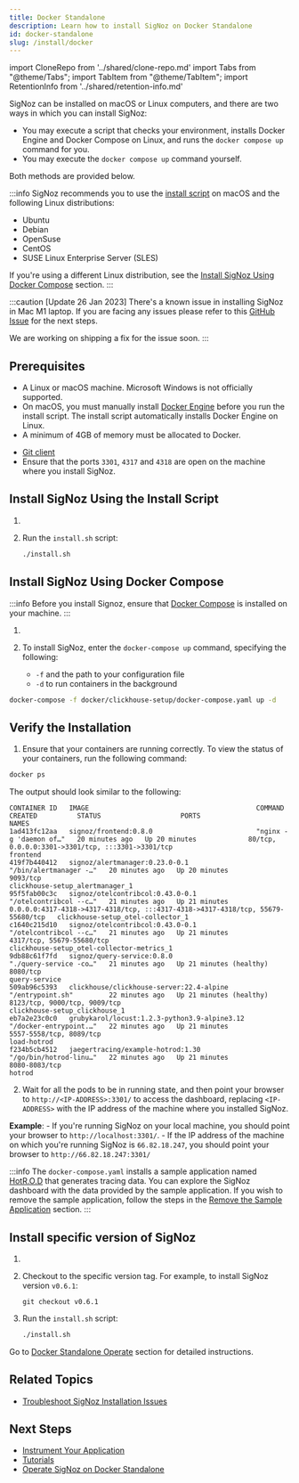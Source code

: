 ```yaml
---
title: Docker Standalone
description: Learn how to install SigNoz on Docker Standalone
id: docker-standalone
slug: /install/docker
---
```


import CloneRepo from '../shared/clone-repo.md'
import Tabs from "@theme/Tabs";
import TabItem from "@theme/TabItem";
import RetentionInfo from '../shared/retention-info.md'

SigNoz can be installed on macOS or Linux computers, and there are two ways in which you can install SigNoz:

 - You may execute a script that checks your environment, installs Docker Engine and Docker Compose on Linux, and runs the `docker compose up` command for you. 
 - You may execute the `docker compose up` command yourself.

Both methods are provided below.

:::info
SigNoz recommends you to use the [install script](#install-signoz-using-the-install-script) on macOS and the following Linux distributions:
  - Ubuntu
  - Debian
  - OpenSuse
  - CentOS
  - SUSE Linux Enterprise Server (SLES)

If you're using a different Linux distribution, see the [Install SigNoz Using Docker Compose](#install-signoz-using-docker-compose) section.
:::

:::caution
[Update 26 Jan 2023] There's a known issue in installing SigNoz in Mac M1 laptop. If you are facing any issues please refer to this [GitHub Issue](https://github.com/SigNoz/signoz/issues/2126) for the next steps.

We are working on shipping a fix for the issue soon.
:::

## Prerequisites

- A Linux or macOS machine. Microsoft Windows is not officially supported.
- On macOS, you must manually install [Docker Engine](https://docs.docker.com/engine/install/)
before you run the install script. The install script automatically installs Docker Engine on Linux.
- A minimum of 4GB of memory must be allocated to Docker.
<!-- Existing documentation is somehow unclear. Are there different memory requirements based on the operating system? -->
- [Git client](https://desktop.github.com/)
- Ensure that the ports `3301`, `4317` and `4318` are open on the machine where you install SigNoz.


## Install SigNoz Using the Install Script

1. <CloneRepo />

2. Run the `install.sh` script:
   ```bash
   ./install.sh
   ```

## Install SigNoz Using Docker Compose

:::info
Before you install Signoz, ensure that [Docker Compose](https://docs.docker.com/compose/install/) is installed on your machine.
:::

1. <CloneRepo />

2. To install SigNoz, enter the `docker-compose up` command, specifying the following:
    - `-f` and the path to your configuration file
    - `-d` to run containers in the background

  ```bash
  docker-compose -f docker/clickhouse-setup/docker-compose.yaml up -d
  ```

## Verify the Installation

1. Ensure that your containers are running correctly. To view the status of your containers, run the following command:

```bash
docker ps
```
  The output should look similar to the following:

```output
CONTAINER ID   IMAGE                                          COMMAND                  CREATED          STATUS                    PORTS                                                                            NAMES
1ad413fc12aa   signoz/frontend:0.8.0                          "nginx -g 'daemon of…"   20 minutes ago   Up 20 minutes             80/tcp, 0.0.0.0:3301->3301/tcp, :::3301->3301/tcp                                frontend
419f7b440412   signoz/alertmanager:0.23.0-0.1                 "/bin/alertmanager -…"   20 minutes ago   Up 20 minutes             9093/tcp                                                                         clickhouse-setup_alertmanager_1
95f5fab00c3c   signoz/otelcontribcol:0.43.0-0.1               "/otelcontribcol --c…"   21 minutes ago   Up 21 minutes             0.0.0.0:4317-4318->4317-4318/tcp, :::4317-4318->4317-4318/tcp, 55679-55680/tcp   clickhouse-setup_otel-collector_1
c1640c215d10   signoz/otelcontribcol:0.43.0-0.1               "/otelcontribcol --c…"   21 minutes ago   Up 21 minutes             4317/tcp, 55679-55680/tcp                                                        clickhouse-setup_otel-collector-metrics_1
9db88c61f7fd   signoz/query-service:0.8.0                     "./query-service -co…"   21 minutes ago   Up 21 minutes (healthy)   8080/tcp                                                                         query-service
509ab96c5393   clickhouse/clickhouse-server:22.4-alpine       "/entrypoint.sh"         22 minutes ago   Up 21 minutes (healthy)   8123/tcp, 9000/tcp, 9009/tcp                                                     clickhouse-setup_clickhouse_1
eb7a2e23c0c0   grubykarol/locust:1.2.3-python3.9-alpine3.12   "/docker-entrypoint.…"   22 minutes ago   Up 21 minutes             5557-5558/tcp, 8089/tcp                                                          load-hotrod
f234b5cb4512   jaegertracing/example-hotrod:1.30              "/go/bin/hotrod-linu…"   22 minutes ago   Up 21 minutes             8080-8083/tcp                                                                    hotrod
```

2. Wait for all the pods to be in running state, and then point your browser to `http://<IP-ADDRESS>:3301/` to access the dashboard, replacing `<IP-ADDRESS>` with the IP address of the machine where you installed SigNoz.

  **Example**:
    - If you're running SigNoz on your local machine, you should point your browser to `http://localhost:3301/`.
    - If the IP address of the machine on which you're running SigNoz is `66.82.18.247`, you should point your browser to `http://66.82.18.247:3301/`

<!--

You should see a page similar to the one in the image below:

-->


<!--
How is this helpful? I suggest we create something similar to the Kubernetes section. Do we have a blog post to which I could link out?
-->

<RetentionInfo />

:::info
The `docker-compose.yaml` installs a sample application named [HotR.O.D](https://github.com/jaegertracing/jaeger/tree/master/examples/hotrod) that generates tracing data. You can explore the SigNoz dashboard with the data provided by the sample application. If you wish to remove the sample application, follow the steps in the [Remove the Sample Application](/docs/operate/docker-standalone/#remove-the-sample-application) section.
:::

## Install specific version of SigNoz

1. <CloneRepo />

2. Checkout to the specific version tag. For example, to install SigNoz version `v0.6.1`:
	```
	git checkout v0.6.1
	```

3. Run the `install.sh` script:

	```bash
	./install.sh
	```

Go to [Docker Standalone Operate](/docs/operate/docker-standalone) section for detailed instructions.

## Related Topics

- [Troubleshoot SigNoz Installation Issues](/docs/install/troubleshooting)

## Next Steps

- [Instrument Your Application](/docs/instrumentation/overview)
- [Tutorials](/docs/tutorials/)
- [Operate SigNoz on Docker Standalone](/docs/operate/docker-standalone)
